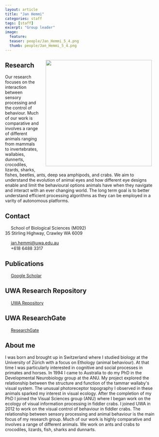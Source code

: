 ```yaml
---
layout: article
title: "Jan Hemmi"
categories: staff
tags: [staff]
excerpt: "Group leader"
image:
  feature: 
  teaser: people/Jan_Hemmi_5_4.png
  thumb: people/Jan_Hemmi_5_4.png
---
```

<!-- works   <img class="philprofile" src= "{{'/images/5x8_Julia.png' | prepend: site.url }}" align='right' width="350" hspace="20" vspace="10"> -->
<!-- works   <img src='https://janhemmi.github.io/hemmi_lab/images/5x8_Jon.png' align='right' width="350" hspace="20" vspace="10"/> -->
<!-- works   <img class="philprofile" src= "{{'/images/people/Jan_Hemmi_5_4.png' | prepend: site.baseurl }}"  align='right' width="350" hspace="20" vspace="10"> -->
<!-- does not work <img class="philprofile" src= "{{'/images/Jan_Hemmi_5_4.png'}}"  align='right' width="350" hspace="20" vspace="10"> -->
<!-- does not work <img class="philprofile" src= '/../master/images/5x8_Jon.png'  align='right' width="350" hspace="20" vspace="10"> -->
<img class="philprofile" src= "{{ site.url }}/images/people/Jan_Hemmi_5_4.png"  align='right' width="350" hspace="20" vspace="10">


## Research
Our research focuses on the interaction between sensory processing and the control of behaviour. Much of our work is comparative and involves a range of different animals ranging from mammals to invertebrates, wallabies, dunnerts, crocodiles, lizards, sharks, fishes, beetles, ants, deep sea amphipods, and crabs. We aim to understand the evolution of animal eyes and how different eye designs enable and limit the behavioural options animals have when they navigate and interact with an ever changing world. The long term goal is to better understand efficient processing algorithms as they can be employed in a varity of autonomous platforms.  

## Contact
<img src="{{site.baseurl}}/images/icons/building-regular.svg" width="15px">
School of Biological Sciences (M092)<br>
35 Stirling Highway, Crawley WA 6009

<img src="{{site.baseurl}}/images/icons/envelope-regular.svg" width="15px"> <a href="mailto:jan.hemmi@uwa.edu.au"> jan.hemmi@uwa.edu.au</a><br>
<img src="{{site.baseurl}}/images/icons/phone-solid.svg" width="15px"> +618 6488 3317<br>

## Publications
<img src="{{site.baseurl}}/images/icons/google-brands.svg" width="15px"> <a href="https://scholar.google.com.au//citations?user=tWEgycEAAAAJ&hl=en">Google Scholar</a><br>

## UWA Research Repository
<img src="{{site.baseurl}}/images/icons/uwa.png" width="15px"> <a href="https://research-repository.uwa.edu.au/en/persons/jan-hemmi"> UWA Repository</a><br>

## UWA ResearchGate
<img src="{{site.baseurl}}/images/icons/researchgate.svg" width="15px"> <a href="https://www.researchgate.net/profile/Jan_Hemmi"> ResearchGate</a><br>


## About me
I was born and brought up in Switzerland where I studied biology at the University of Zürich with a focus on Ethology (animal behaviour). At that time I was particularly interested in cognitive and social processes in primates and horses. In 1994 I came to Australia to do my PhD in the Developmental Neurobiology group at the ANU. My project explored the relationship between the structure and function of the tammar wallaby's visual system. The unusual photoreceptor topography I observed in these animals sparked my interest in visual ecology. After the completion of my PhD I joined the Visual Sciences group (ANU) where I began work on the ecology of visual information processing in fiddler crabs. I joined UWA in 2012 to work on the visual control of behaviour in fiddler crabs. The relationship between sensory processing and animal behaviour is the main focus of my research group. Much of our work is highly comparative and involves a range of different animals. We work on ants and crabs to crocodiles, lizards, fish, sharks and dunnarts.
